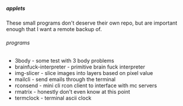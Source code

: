 ##### applets

These small programs don't deserve their own repo, but are important enough that I want a remote backup of.

###### programs
* 3body - some test with 3 body problems
* brainfuck-interpreter - primitive brain fuck interpreter
* img-slicer - slice images into layers based on pixel value
* mailcli - send emails through the terminal
* rconsend - mini cli rcon client to interface with mc servers
* rmatrix - honestly don't even know at this point
* termclock - terminal ascii clock
